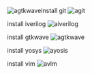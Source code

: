 ![agtkwave](https://github.com/Adarshkulal/adarshvdi/assets/149968080/e87a3f76-6f82-43d2-b794-9afb1665bfaa)install git
![agit](https://github.com/Adarshkulal/adarshvdi/assets/149968080/579a42cd-9254-4007-bf29-c4743d505017)


install iverilog
![aiverilog](https://github.com/Adarshkulal/adarshvdi/assets/149968080/518c8527-34b5-4fb2-bd58-59e0ac4718ff)


install gtkwave
![agtkwave](https://github.com/Adarshkulal/adarshvdi/assets/149968080/2e1b7f08-3712-4953-bf86-37b9c686ef3e)


install yosys
![ayosis](https://github.com/Adarshkulal/adarshvdi/assets/149968080/01fa5011-e3ea-40d8-8e18-540ae5c05ac6)


install vim
![avlm](https://github.com/Adarshkulal/adarshvdi/assets/149968080/387f92b0-a1c7-4346-8096-db45fdd0afde)
